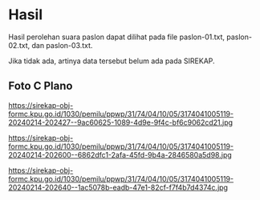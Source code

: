 # Hasil

Hasil perolehan suara paslon dapat dilihat pada file paslon-01.txt, paslon-02.txt, dan paslon-03.txt.

Jika tidak ada, artinya data tersebut belum ada pada SIREKAP.

## Foto C Plano

https://sirekap-obj-formc.kpu.go.id/1030/pemilu/ppwp/31/74/04/10/05/3174041005119-20240214-202427--9ac60625-1089-4d9e-9f4c-bf6c9062cd21.jpg

https://sirekap-obj-formc.kpu.go.id/1030/pemilu/ppwp/31/74/04/10/05/3174041005119-20240214-202600--6862dfc1-2afa-45fd-9b4a-2846580a5d98.jpg

https://sirekap-obj-formc.kpu.go.id/1030/pemilu/ppwp/31/74/04/10/05/3174041005119-20240214-202640--1ac5078b-eadb-47e1-82cf-f7f4b7d4374c.jpg

